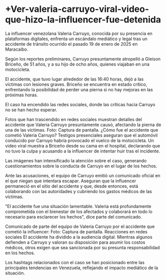 # +Ver-valeria-carruyo-viral-video-que-hizo-la-influencer-fue-detenida

La influencer venezolana Valeria Carruyo, conocida por su presencia en plataformas digitales, enfrenta un escándalo mediático y legal tras un accidente de tránsito ocurrido el pasado 19 de enero de 2025 en Maracaibo.

Según los reportes preliminares, Carruyo presuntamente atropelló a Gleison Briceño, de 51 años, y a su hijo de ocho años, quienes viajaban en una motocicleta.


El accidente, que tuvo lugar alrededor de las 16:40 horas, dejó a las víctimas con lesiones graves. Briceño se encuentra en estado crítico, enfrentando la posibilidad de perder una pierna si no hay mejoras en las próximas horas.

El caso ha encendido las redes sociales, donde las críticas hacia Carruyo no se han hecho esperar.

Fotos que han trascendido en redes sociales muestran detalles del accidente que Valeria Carruyo presuntamente causó, afectando la pierna de una de las víctimas. Foto: Captura de pantalla.
¿Cómo fue el accidente que cometió Valeria Carruyo?
Testigos presenciales aseguran que el automóvil conducido por Carruyo habría provocado el vuelco de la motocicleta. Un video viral muestra a Briceño desde su cama en el hospital, declarando que no tuvo la culpa y acusando a la influencer de intentar huir tras el incidente.

Las imágenes han intensificado la atención sobre el caso, generando cuestionamientos sobre la conducta de Carruyo en el lugar de los hechos.


Ante las acusaciones, el equipo de Carruyo emitió un comunicado oficial en el que niegan que intentara escapar. Aseguran que la influencer permaneció en el sitio del accidente y que, desde entonces, está colaborando con las autoridades y cubriendo los gastos médicos de las víctimas.

"El accidente fue una situación lamentable. Valeria está profundamente comprometida con el bienestar de los afectados y colaborará en todo lo necesario para esclarecer los hechos", dice parte del comunicado.

Comunicado de parte del equipo de Valeria Carruyo por el accidente que cometió la influencer: Foto: Captura de pantalla.
Reacciones en redes sociales
El accidente ha dividido a la audiencia digital. Mientras algunos defienden a Carruyo y valoran su disposición para asumir los costos médicos, otros exigen que sea sancionada por su presunta responsabilidad en los hechos.

Los hashtags relacionados con el caso se han posicionado entre las principales tendencias en Venezuela, reflejando el impacto mediático de la situación.
